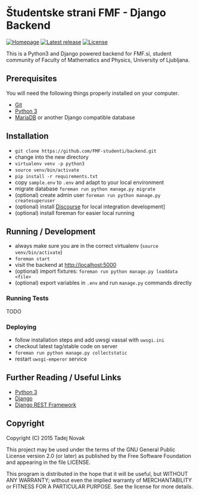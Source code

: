 # Študentske strani FMF - Django Backend
[![Homepage][web-img]][web] [![Latest release][release-img]][release] [![License][license-img]][license]

This is a Python3 and Django powered backend for FMF.si, student community of Faculty of Mathematics and Physics, University of Ljubljana.


## Prerequisites

You will need the following things properly installed on your computer.

* [Git](http://git-scm.com/)
* [Python 3](https://www.python.org)
* [MariaDB](https://mariadb.com) or another Django compatible database


## Installation

* `git clone https://github.com/FMF-studenti/backend.git`
* change into the new directory
* `virtualenv venv -p python3`
* `source venv/bin/activate`
* `pip install -r requirements.txt`
* copy `sample.env` to `.env` and adapt to your local environment
* migrate database `foreman run python manage.py migrate`
* (optional) create admin user `foreman run python manage.py createsuperuser`
* (optional) install [Discourse](http://discourse.org) for local integration development]
* (optional) install foreman for easier local running


## Running / Development

* always make sure you are in the correct virtualenv
  (`source venv/bin/activate`)
* `foreman start`
* visit the backend at [http://localhost:5000](http://localhost:5000)
* (optional) import fixtures: `foreman run python manage.py loaddata <file>`
* (optional) export variables in `.env` and run `manage.py` commands directly

### Running Tests

TODO

### Deploying

* follow installation steps and add uwsgi vassal with `uwsgi.ini`
* checkout latest tag/stable code on server
* `foreman run python manage.py collectstatic`
* restart `uwsgi-emperor` service


## Further Reading / Useful Links

* [Python 3](https://www.python.org)
* [Django](https://www.djangoproject.com)
* [Django REST Framework](http://www.django-rest-framework.org)


## Copyright
Copyright (C) 2015 Tadej Novak

This project may be used under the terms of the GNU General Public License
version 2.0 (or later) as published by the Free Software Foundation and
appearing in the file LICENSE.

This program is distributed in the hope that it will be useful, but WITHOUT
ANY WARRANTY; without even the implied warranty of MERCHANTABILITY or FITNESS
FOR A PARTICULAR PURPOSE. See the license for more details.


[web]: http://fmf.si
[release]: https://github.com/FMF-studenti/backend/releases
[license]: https://github.com/FMF-studenti/backend/blob/master/LICENSE

[web-img]: https://img.shields.io/badge/web-fmf.si-green.svg
[license-img]: https://img.shields.io/github/license/FMF-studenti/backend.svg
[release-img]: https://img.shields.io/github/release/FMF-studenti/backend.svg
